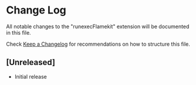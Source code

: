 # Change Log

All notable changes to the "runexecFlamekit" extension will be documented in this file.

Check [Keep a Changelog](http://keepachangelog.com/) for recommendations on how to structure this file.

## [Unreleased]

- Initial release